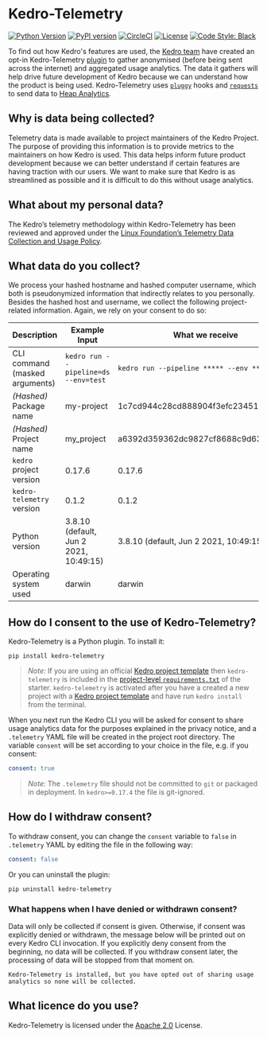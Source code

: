 # Kedro-Telemetry

[![Python Version](https://img.shields.io/badge/python-3.6%20%7C%203.7%20%7C%203.8-blue.svg)](https://pypi.org/project/kedro-telemetry/)
[![PyPI version](https://badge.fury.io/py/kedro-telemetry.svg)](https://pypi.org/project/kedro-telemetry/)
[![CircleCI](https://circleci.com/gh/quantumblacklabs/kedro-telemetry/tree/main.svg?style=shield)](https://circleci.com/gh/quantumblacklabs/kedro-telemetry/tree/main)
[![License](https://img.shields.io/badge/license-Apache%202.0-blue.svg)](https://opensource.org/licenses/Apache-2.0)
[![Code Style: Black](https://img.shields.io/badge/code%20style-black-black.svg)](https://github.com/ambv/black)

To find out how Kedro's features are used, the [Kedro team](https://github.com/quantumblacklabs/kedro) have created an opt-in Kedro-Telemetry [plugin](https://kedro.readthedocs.io/en/stable/07_extend_kedro/04_plugins.html) to gather anonymised (before being sent across the internet) and aggregated usage analytics. The data it gathers will help drive future development of Kedro because we can understand how the product is being used. Kedro-Telemetry uses [`pluggy`](https://pypi.org/project/pluggy/) hooks and [`requests`](https://pypi.org/project/requests/) to send data to [Heap Analytics](https://heap.io/).

## Why is data being collected?

Telemetry data is made available to project maintainers of the Kedro Project. The purpose of providing this information is to provide metrics to the maintainers on how Kedro is used. This data helps inform future product development because we can better understand if certain features are having traction with our users. We want to make sure that Kedro is as streamlined as possible and it is difficult to do this without usage analytics. 

## What about my personal data?

The Kedro’s telemetry methodology within Kedro-Telemetry has been reviewed and approved under the [Linux Foundation’s Telemetry Data Collection and Usage Policy](TODO).

## What data do you collect?

We process your hashed hostname and hashed computer username, which both is pseudonymized information that indirectly relates to you personally. Besides the hashed host and username, we collect the following project-related information. Again, we rely on your consent to do so:

|Description|Example Input|What we receive|
|-|-|-|
|CLI command (masked arguments)|`kedro run --pipeline=ds --env=test`|`kedro run --pipeline ***** --env *****`|
|_(Hashed)_ Package name|my-project|1c7cd944c28cd888904f3efc2345198507...|
|_(Hashed)_ Project name|my_project|a6392d359362dc9827cf8688c9d634520e...|
|`kedro` project version|0.17.6|0.17.6|
|`kedro-telemetry` version|0.1.2|0.1.2|
|Python version|3.8.10 (default, Jun  2 2021, 10:49:15)|3.8.10 (default, Jun  2 2021, 10:49:15)|
|Operating system used|darwin|darwin|

## How do I consent to the use of Kedro-Telemetry?

Kedro-Telemetry is a Python plugin. To install it:

```console
pip install kedro-telemetry
```

> _Note:_ If you are using an official [Kedro project template](https://kedro.readthedocs.io/en/stable/02_get_started/06_starters.html) then `kedro-telemetry` is included in the [project-level `requirements.txt`](https://kedro.readthedocs.io/en/stable/04_kedro_project_setup/01_dependencies.html#kedro-install) of the starter. `kedro-telemetry` is activated after you have a created a new project with a [Kedro project template](https://kedro.readthedocs.io/en/stable/02_get_started/06_starters.html) and have run `kedro install` from the terminal.

When you next run the Kedro CLI you will be asked for consent to share usage analytics data for the purposes explained in the privacy notice, and a `.telemetry` YAML file will be created in the project root directory. The variable `consent` will be set according to your choice in the file, e.g. if you consent:

```yaml
consent: true
```

>*Note:* The `.telemetry` file should not be committed to `git` or packaged in deployment. In `kedro>=0.17.4` the file is git-ignored.

## How do I withdraw consent?

To withdraw consent, you can change the `consent` variable to `false` in `.telemetry` YAML by editing the file in the following way:

```yaml
consent: false
```

Or you can uninstall the plugin:

```console
pip uninstall kedro-telemetry
```

### What happens when I have denied or withdrawn consent?

Data will only be collected if consent is given. Otherwise, if consent was explicitly denied or withdrawn, the message below will be printed out on every Kedro CLI invocation. If you explicitly deny consent from the beginning, no data will be collected. If you withdraw consent later, the processing of data will be stopped from that moment on.

```
Kedro-Telemetry is installed, but you have opted out of sharing usage analytics so none will be collected.
```

## What licence do you use?

Kedro-Telemetry is licensed under the [Apache 2.0](https://github.com/quantumblacklabs/kedro-telemetry/blob/develop/LICENSE.md) License.
